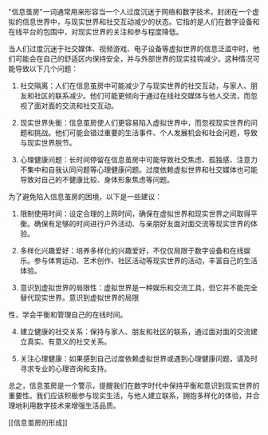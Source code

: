 "信息茧房"一词通常用来形容当一个人过度沉迷于网络和数字技术，封闭在一个虚拟的信息世界中，与现实世界和社交互动减少的状态。它指的是人们在数字设备和在线平台的包围中，对现实世界的关注和参与程度降低。

当人们过度沉迷于社交媒体、视频游戏、电子设备等虚拟世界的信息泛滥中时，他们可能会在自己的舒适区内保持安全，并与外部世界的现实挂钩减少。这种情况可能导致以下几个问题：

1. 社交隔离：人们在信息茧房中可能减少了与现实世界的社交互动，与家人、朋友和社区的联系减少。他们可能更倾向于通过在线社交媒体与他人交流，而忽视了面对面的交流和社交互动。

2. 现实世界失衡：信息茧房使人们更容易陷入虚拟世界中，而忽视现实世界的问题和挑战。他们可能会错过重要的生活事件、个人发展机会和社会问题，导致与现实世界脱节。

3. 心理健康问题：长时间停留在信息茧房中可能导致社交焦虑、孤独感、注意力不集中和自我认同问题等心理健康问题。过度依赖虚拟世界和社交媒体也可能导致对自己的不健康比较、身体形象焦虑等问题。

为了避免陷入信息茧房的困境，以下是一些建议：

1. 限制使用时间：设定合理的上网时间，确保在虚拟世界和现实世界之间取得平衡。确保有足够的时间进行户外活动、与亲朋好友面对面交流等现实世界的体验。

2. 多样化兴趣爱好：培养多样化的兴趣爱好，不仅仅局限于数字设备和在线娱乐。参与体育运动、艺术创作、社区活动等现实世界的活动，丰富自己的生活体验。

3. 意识到虚拟世界的局限性：虚拟世界是一种娱乐和交流工具，但它并不能完全替代现实世界。意识到虚拟世界的局限

性，学会平衡和管理自己的在线时间。

4. 建立健康的社交关系：保持与家人、朋友和社区的联系，通过面对面的交流建立真实、有意义的社交关系。

5. 关注心理健康：如果感到自己过度依赖虚拟世界或遇到心理健康问题，请及时寻求专业的心理咨询和支持。

总之，信息茧房是一个警示，提醒我们在数字时代中保持平衡和意识到现实世界的重要性。我们应该积极参与现实生活，与他人建立联系，拥抱多样化的体验，并合理地利用数字技术来增强生活品质。

[[信息茧房的形成]]